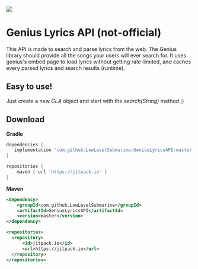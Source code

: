 [![](https://jitpack.io/v/LowLevelSubmarine/GeniusLyricsAPI.svg)](https://jitpack.io/#LowLevelSubmarine/GeniusLyricsAPI)

# Genius Lyrics API (not-official)
This API is made to search and parse lyrics from the web. The Genius library should provide all the songs your users will ever search for. It uses genius's embed page to load lyrics without getting rate-limited, and caches every parsed lyrics and search results (runtime).

## Easy to use!
Just create a new *GLA* object and start with the *search(String)* method ;)

## Download

**Gradle**
```gradle
dependencies {
   implementation 'com.github.LowLevelSubmarine:GeniusLyricsAPI:master'
}

repositories {
    maven { url 'https://jitpack.io' }
}
```

**Maven**
```xml
<dependency>
    <groupId>com.github.LowLevelSubmarine</groupId>
    <artifactId>GeniusLyricsAPI</artifactId>
    <version>master</version>
</dependency>
```
```xml
<repositories>
  <repository>
      <id>jitpack.io</id>
      <url>https://jitpack.io</url>
  </repository>
</repositories>
```
